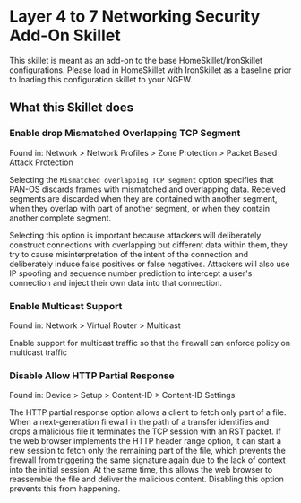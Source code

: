 # Layer 4 to 7 Networking Security Add-On Skillet

This skillet is meant as an add-on to the base HomeSkillet/IronSkillet configurations.
Please load in HomeSkillet with IronSkillet as a baseline prior to loading this 
configuration skillet to your NGFW.

## What this Skillet does


### Enable drop Mismatched Overlapping TCP Segment

Found in: Network > Network Profiles > Zone Protection > Packet Based Attack Protection

Selecting the `Mismatched overlapping TCP segment` option specifies that PAN-OS
discards frames with mismatched and overlapping data. Received segments are
discarded when they are contained with another segment, when they overlap with
part of another segment, or when they contain another complete segment.

Selecting this option is important because attackers will deliberately construct connections
with overlapping but different data within them, they try to cause misinterpretation 
of the intent of the connection and deliberately induce false positives or false negatives.
Attackers will also use IP spoofing and sequence number prediction to intercept a user's 
connection and inject their own data into that connection.


### Enable Multicast Support

Found in: Network > Virtual Router > Multicast

Enable support for multicast traffic so that the firewall can enforce policy on
multicast traffic


### Disable Allow HTTP Partial Response

Found in: Device > Setup > Content-ID > Content-ID Settings

The HTTP partial response option allows a client to fetch only part of a file. When 
a next-generation firewall in the path of a transfer identifies and drops a malicious
file it terminates the TCP session with an RST packet. If the web browser implements
the HTTP header range option, it can start a new session to fetch only the remaining 
part of the file, which prevents the firewall from triggering the same signature again 
due to the lack of context into the initial session. At the same time, this allows the
web browser to reassemble the file and deliver the malicious content. Disabling
this option prevents this from happening.
